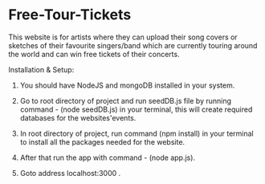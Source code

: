 # Free-Tour-Tickets
This website is for artists where they can upload their song covers or sketches of their favourite singers/band which are currently touring around the world and can win free tickets of their concerts.


Installation & Setup:
1) You should have NodeJS and mongoDB installed in your system.

2) Go to root directory of project and run seedDB.js file by running  command -   (node seedDB.js) in your terminal, this will create required databases for the websites'events.

3) In root directory of project, run command (npm install) in your terminal to install all the packages needed for the website.

4) After that run the app with command -  (node app.js).

5) Goto address localhost:3000 .
